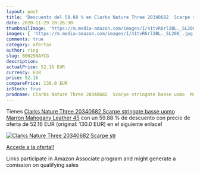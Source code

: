 ```yaml
---
layout: post
title: 'Descuento del 59.88 % en Clarks Nature Three 20340682  Scarpe str'
date: 2020-11-29 20:26:30
thumbnailImage: 'https://m.media-amazon.com/images/I/41tvR6rl2BL._SL200_.jpg'
images: [ 'https://m.media-amazon.com/images/I/41tvR6rl2BL._SL200_.jpg' ]
comments: true
category: ofertas
author: ring
slug: B002SNAYCG
description:
actualPrice: 52.16 EUR
currency: EUR
price: 52.16
comparePrice: 130.0 EUR
inStock: true
prodname: Clarks Nature Three 20340682  Scarpe stringate basse uomo  Marron  Mahogany Leather   45
---
```


Tienes [Clarks Nature Three 20340682  Scarpe stringate basse uomo  Marron  Mahogany Leather   45](https://www.amazon.it/dp/B002SNAYCG/?tag=tolees00-21) con un 59.88 % de descuento con precio de oferta de 52.16 EUR (original: 130.0 EUR) en el siguiente enlace!

[![Clarks Nature Three 20340682  Scarpe str](https://m.media-amazon.com/images/I/41tvR6rl2BL._SL200_.jpg)](https://www.amazon.it/dp/B002SNAYCG/?tag=tolees00-21)

[Accede a la oferta!!](https://www.amazon.it/dp/B002SNAYCG/?tag=tolees00-21)

Links participate in Amazon Associate program and might generate a comission on qualifying sales


